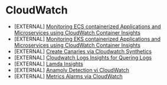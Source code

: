 # CloudWatch

- [EXTERNAL] [Monitoring ECS containerized Applications and Microservices using CloudWatch Container Insights](https://observability.workshop.aws/en/containerinsights/ecs.html)
- [EXTERNAL] [Monitoring EKS containerized Applications and Microservices using CloudWatch Container Insights](https://observability.workshop.aws/en/containerinsights/eks.html)
- [EXTERNAL] [Create Canaries via Cloudwatch Synthetics](https://observability.workshop.aws/en/synthetics.html)
- [EXTERNAL] [Cloudwatch Logs Insights for Quering Logs](https://observability.workshop.aws/en/logsinsights.html)
- [EXTERNAL] [Lamda Insights](https://observability.workshop.aws/en/logsinsights.html)
- [EXTERNAL] [Anamoly Detection vi CloudWatch](https://observability.workshop.aws/en/anomalydetection.html)
- [EXTERNAL] [Metrics Alarms via CloudWatch](https://observability.workshop.aws/en/alarms/_mericalarm.html)
